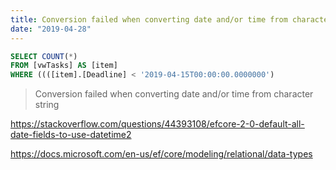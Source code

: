 ```yaml
---
title: Conversion failed when converting date and/or time from character string
date: "2019-04-28"
---
```


```sql
SELECT COUNT(*)
FROM [vwTasks] AS [item]
WHERE ((([item].[Deadline] < '2019-04-15T00:00:00.0000000')
```

> Conversion failed when converting date and/or time from character string

https://stackoverflow.com/questions/44393108/efcore-2-0-default-all-date-fields-to-use-datetime2

https://docs.microsoft.com/en-us/ef/core/modeling/relational/data-types
